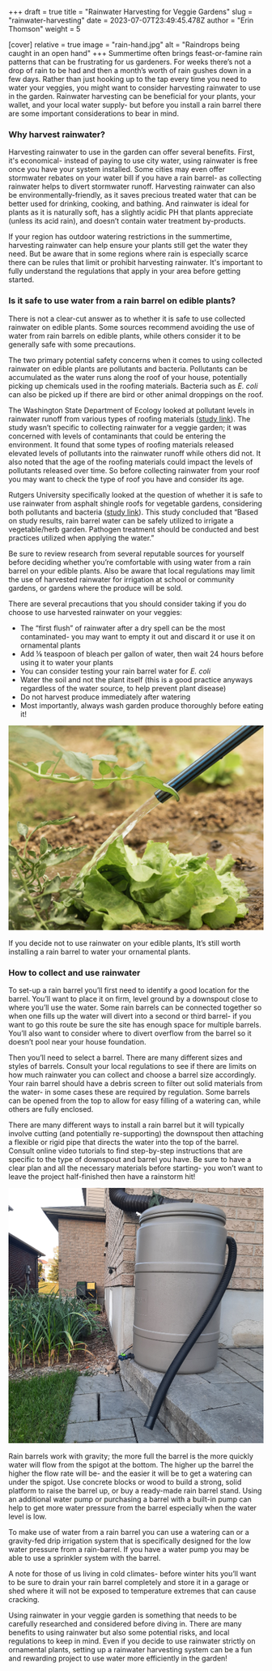 +++
draft = true
title = "Rainwater Harvesting for Veggie Gardens"
slug = "rainwater-harvesting"
date = 2023-07-07T23:49:45.478Z
author = "Erin Thomson"
weight = 5

[cover]
relative = true
image = "rain-hand.jpg"
alt = "Raindrops being caught in an open hand"
+++
Summertime often brings feast-or-famine rain patterns that can be frustrating for us gardeners. For weeks there’s not a drop of rain to be had and then a month’s worth of rain gushes down in a few days. Rather than just hooking up to the tap every time you need to water your veggies, you might want to consider harvesting rainwater to use in the garden. Rainwater harvesting can be beneficial for your plants, your wallet, and your local water supply- but before you install a rain barrel there are some important considerations to bear in mind.

### Why harvest rainwater?

Harvesting rainwater to use in the garden can offer several benefits. First, it's economical- instead of paying to use city water, using rainwater is free once you have your system installed. Some cities may even offer stormwater rebates on your water bill if you have a rain barrel- as collecting rainwater helps to divert stormwater runoff. Harvesting rainwater can also be environmentally-friendly, as it saves precious treated water that can be better used for drinking, cooking, and bathing. And rainwater is ideal for plants as it is naturally soft, has a slightly acidic PH that plants appreciate (unless its acid rain), and doesn’t contain water treatment by-products. 

If your region has outdoor watering restrictions in the summertime, harvesting rainwater can help ensure your plants still get the water they need. But be aware that in some regions where rain is especially scarce there can be rules that limit or prohibit harvesting rainwater. It's important to fully understand the regulations that apply in your area before getting started.

### Is it safe to use water from a rain barrel on edible plants?

There is not a clear-cut answer as to whether it is safe to use collected rainwater on edible plants. Some sources recommend avoiding the use of water from rain barrels on edible plants, while others consider it to be generally safe with some precautions.

The two primary potential safety concerns when it comes to using collected rainwater on edible plants are pollutants and bacteria. Pollutants can be accumulated as the water runs along the roof of your house, potentially picking up chemicals used in the roofing materials. Bacteria such as *E. coli* can also be picked up if there are bird or other animal droppings on the roof.

The Washington State Department of Ecology looked at pollutant levels in rainwater runoff from various types of roofing materials ([study link](https://apps.ecology.wa.gov/publications/documents/1403033.pdf)). The study wasn’t specific to collecting rainwater for a veggie garden; it was concerned with levels of contaminants that could be entering the environment. It found that some types of roofing materials released elevated levels of pollutants into the rainwater runoff while others did not. It also noted that the age of the roofing materials could impact the levels of pollutants released over time. So before collecting rainwater from your roof you may want to check the type of roof you have and consider its age.

Rutgers University specifically looked at the question of whether it is safe to use rainwater from asphalt shingle roofs for vegetable gardens, considering both pollutants and bacteria ([study link](https://njaes.rutgers.edu/fs1218/)). This study concluded that “Based on study results, rain barrel water can be safely utilized to irrigate a vegetable/herb garden. Pathogen treatment should be conducted and best practices utilized when applying the water.”

Be sure to review research from several reputable sources for yourself before deciding whether you’re comfortable with using water from a rain barrel on your edible plants. Also be aware that local regulations may limit the use of harvested rainwater for irrigation at school or community gardens, or gardens where the produce will be sold.

There are several precautions that you should consider taking if you do choose to use harvested rainwater on your veggies:

* The “first flush” of rainwater after a dry spell can be the most contaminated- you may want to empty it out and discard it or use it on ornamental plants
* Add ⅛ teaspoon of bleach per gallon of water, then wait 24 hours before using it to water your plants
* You can consider testing your rain barrel water for *E. coli*
* Water the soil and not the plant itself (this is a good practice anyways regardless of the water source, to help prevent plant disease)
* Do not harvest produce immediately after watering
* Most importantly, always wash garden produce thoroughly before eating it!

![A hose watering the soil beside a lettuce plant](hose-watering-lettuce.jpg)

If you decide not to use rainwater on your edible plants, It’s still worth installing a rain barrel to water your ornamental plants.

### How to collect and use rainwater

To set-up a rain barrel you’ll first need to identify a good location for the barrel. You’ll want to place it on firm, level ground by a downspout close to where you’ll use the water. Some rain barrels can be connected together so when one fills up the water will divert into a second or third barrel- if you want to go this route be sure the site has enough space for multiple barrels. You’ll also want to consider where to divert overflow from the barrel so it doesn’t pool near your house foundation.

Then you’ll need to select a barrel. There are many different sizes and styles of barrels. Consult your local regulations to see if there are limits on how much rainwater you can collect and choose a barrel size accordingly. Your rain barrel should have a debris screen to filter out solid materials from the water- in some cases these are required by regulation. Some barrels can be opened from the top to allow for easy filling of a watering can, while others are fully enclosed.

There are many different ways to install a rain barrel but it will typically involve cutting (and potentially re-supporting) the downspout then attaching a flexible or rigid pipe that directs the water into the top of the barrel. Consult online video tutorials to find step-by-step instructions that are specific to the type of downspout and barrel you have. Be sure to have a clear plan and all the necessary materials before starting- you won’t want to leave the project half-finished then have a rainstorm hit!

![A rain barrel on a patio beside a garlic patch](rain-barrel.jpg)

Rain barrels work with gravity; the more full the barrel is the more quickly water will flow from the spigot at the bottom. The higher up the barrel the higher the flow rate will be- and the easier it will be to get a watering can under the spigot. Use concrete blocks or wood to build a strong, solid platform to raise the barrel up, or buy a ready-made rain barrel stand. Using an additional water pump or purchasing a barrel with a built-in pump can help to get more water pressure from the barrel especially when the water level is low.

To make use of water from a rain barrel you can use a watering can or a gravity-fed drip irrigation system that is specifically designed for the low water pressure from a rain-barrel. If you have a water pump you may be able to use a sprinkler system with the barrel.

A note for those of us living in cold climates- before winter hits you’ll want to be sure to drain your rain barrel completely and store it in a garage or shed where it will not be exposed to temperature extremes that can cause cracking.

Using rainwater in your veggie garden is something that needs to be carefully researched and considered before diving in. There are many benefits to using rainwater but also some potential risks, and local regulations to keep in mind. Even if you decide to use rainwater strictly on ornamental plants, setting up a rainwater harvesting system can be a fun and rewarding project to use water more efficiently in the garden!